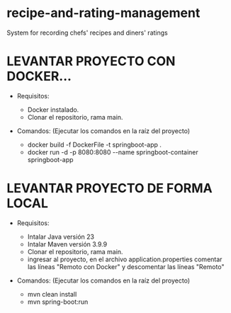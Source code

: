 # recipe-and-rating-management
System for recording chefs' recipes and diners' ratings

# LEVANTAR PROYECTO CON DOCKER...
* Requisitos:
  - Docker instalado.
  - Clonar el repositorio, rama main.

* Comandos:
  (Ejecutar los comandos en la raíz del proyecto)
  - docker build -f DockerFile -t springboot-app .
  - docker run -d -p 8080:8080 --name springboot-container springboot-app
 
# LEVANTAR PROYECTO DE FORMA LOCAL
* Requisitos:
  - Intalar Java versión 23
  - Intalar Maven versión 3.9.9
  - Clonar el repositorio, rama main.
  - ingresar al proyecto, en el archivo application.properties comentar las líneas "Remoto con Docker" y descomentar las líneas "Remoto"
 
* Comandos:
  (Ejecutar los comandos en la raíz del proyecto)
  - mvn clean install
  - mvn spring-boot:run

